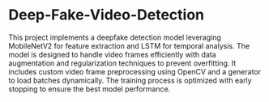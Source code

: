 # Deep-Fake-Video-Detection
This project implements a deepfake detection model leveraging MobileNetV2 for feature extraction and LSTM for temporal analysis. The model is designed to handle video frames efficiently with data augmentation and regularization techniques to prevent overfitting. It includes custom video frame preprocessing using OpenCV and a generator to load batches dynamically. The training process is optimized with early stopping to ensure the best model performance.
